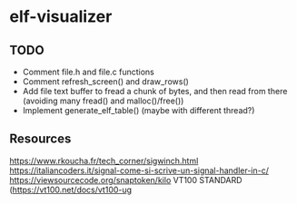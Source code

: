 # elf-visualizer

## TODO

- Comment file.h and file.c functions
- Comment refresh_screen() and draw_rows()
- Add file text buffer to fread a chunk of bytes, and then read from there (avoiding many fread() and malloc()/free())
- Implement generate_elf_table() (maybe with different thread?) 

## Resources

https://www.rkoucha.fr/tech_corner/sigwinch.html
https://italiancoders.it/signal-come-si-scrive-un-signal-handler-in-c/
https://viewsourcecode.org/snaptoken/kilo
VT100 STANDARD (https://vt100.net/docs/vt100-ug
